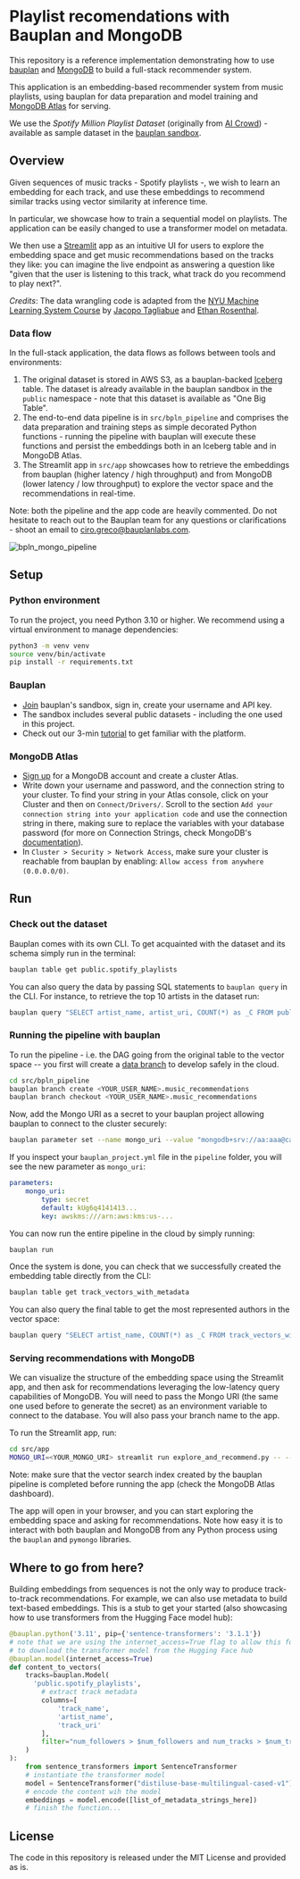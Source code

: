 # Playlist recomendations with Bauplan and MongoDB

This repository is a reference implementation demonstrating how to use [bauplan](https://www.bauplanlabs.com/) and [MongoDB](https://www.mongodb.com/) to build a full-stack recommender system.

This application is an embedding-based recommender system from music playlists, using bauplan for data preparation and model training and [MongoDB Atlas](https://www.mongodb.com/products/platform/atlas-database) for serving.

We use the _Spotify Million Playlist Dataset_ (originally from [AI Crowd](https://www.aicrowd.com/)) - available as sample dataset in the [bauplan sandbox](https://www.bauplanlabs.com/#join).

## Overview

Given sequences of music tracks - Spotify playlists -, we wish to learn an embedding for each track, and use these embeddings to recommend similar tracks using vector similarity at inference time. 

In particular, we showcase how to train a sequential model on playlists. The application can be easily changed to use a transformer model on metadata.

We then use a [Streamlit](https://streamlit.io/) app as an intuitive UI for users to explore the embedding space and get music recommendations based on the tracks they like: you can imagine the live endpoint as answering a question like "given that the user is listening to this track, what track do you recommend to play next?". 

_Credits_: The data wrangling code is adapted from the [NYU Machine Learning System Course](https://github.com/jacopotagliabue/MLSys-NYU-2022) by [Jacopo Tagliabue](https://jacopotagliabue.it/) and [Ethan Rosenthal](https://www.ethanrosenthal.com/).

### Data flow

In the full-stack application, the data flows as follows between tools and environments:

1. The original dataset is stored in AWS S3, as a bauplan-backed [Iceberg](https://iceberg.apache.org/) table. The dataset is already available in the bauplan sandbox in the `public` namespace - note that this dataset is available as "One Big Table".
2. The end-to-end data pipeline is in `src/bpln_pipeline` and comprises the data preparation and training steps as simple decorated Python functions - running the pipeline with bauplan will execute these functions and persist the embeddings both in an Iceberg table and in MongoDB Atlas.
3. The Streamlit app in `src/app` showcases how to retrieve the embeddings from bauplan (higher latency / high throughput) and from MongoDB (lower latency / low throughput) to explore the vector space and the recommendations in real-time.

Note: both the pipeline and the app code are heavily commented. Do not hesitate to reach out to the Bauplan team for any questions or clarifications - shoot an email to ciro.greco@bauplanlabs.com.

![bpln_mongo_pipeline](https://github.com/user-attachments/assets/ae59c15b-3ad0-4605-953d-13ffda1249a1)

## Setup

### Python environment

To run the project, you need Python 3.10 or higher. We recommend using a virtual environment to manage dependencies:

```bash
python3 -m venv venv
source venv/bin/activate
pip install -r requirements.txt
```

### Bauplan

* [Join](https://www.bauplanlabs.com/#join) bauplan's sandbox, sign in, create your username and API key.
* The sandbox includes several public datasets - including the one used in this project.
* Check out our 3-min [tutorial](https://docs.bauplanlabs.com/en/latest/tutorial/index.html) to get familiar with the platform.

### MongoDB Atlas

* [Sign up](https://account.mongodb.com/account/login?nds=true) for a MongoDB account and create a cluster Atlas.
* Write down your username and password, and the connection string to your cluster. To find your string in your Atlas console, click on your Cluster and then on `Connect/Drivers/`. Scroll to the section `Add your connection string into your application code` and use the connection string in there, making sure to replace the variables with your database password (for more on Connection Strings, check MongoDB's [documentation](https://www.mongodb.com/docs/manual/reference/connection-string/)).
* In `Cluster > Security > Network Access`, make sure your cluster is reachable from bauplan by enabling: `Allow access from anywhere (0.0.0.0/0)`.

## Run

### Check out the dataset

Bauplan comes with its own CLI. To get acquainted with the dataset and its schema simply run in the terminal:

```bash
bauplan table get public.spotify_playlists
```

You can also query the data by passing SQL statements to `bauplan query` in the CLI. For instance, to retrieve the top 10 artists in the dataset run:

```bash
bauplan query "SELECT artist_name, artist_uri, COUNT(*) as _C FROM public.spotify_playlists GROUP BY ALL ORDER BY _C DESC LIMIT 10"
```

### Running the pipeline with bauplan

To run the pipeline - i.e. the DAG going from the original table to the vector space -- you first will create a [data branch](https://docs.bauplanlabs.com/en/latest/tutorial/02_catalog.html) to develop safely in the cloud.

```bash
cd src/bpln_pipeline
bauplan branch create <YOUR_USER_NAME>.music_recommendations
bauplan branch checkout <YOUR_USER_NAME>.music_recommendations
```

Now, add the Mongo URI as a secret to your bauplan project allowing bauplan to connect to the cluster securely:

```bash
bauplan parameter set --name mongo_uri --value "mongodb+srv://aa:aaa@caa.bbb.mongodb.net/" --type secret
```

If you inspect your `bauplan_project.yml` file in the `pipeline` folder, you will see the new parameter as `mongo_uri`:

```yaml
parameters:
    mongo_uri:
        type: secret
        default: kUg6q4141413...
        key: awskms:///arn:aws:kms:us-...
```

You can now run the entire pipeline in the cloud by simply running:

```bash
bauplan run
```

Once the system is done, you can check that we successfully created the embedding table directly from the CLI:

```bash
bauplan table get track_vectors_with_metadata
```

You can also query the final table to get the most represented authors in the vector space:

```bash
bauplan query "SELECT artist_name, COUNT(*) as _C FROM track_vectors_with_metadata GROUP BY 1 ORDER BY 2 DESC LIMIT 10"
```

### Serving recommendations with MongoDB

We can visualize the structure of the embedding space using the Streamlit app, and then ask for recommendations leveraging the low-latency query capabilities of MongoDB. You will need to pass the Mongo URI (the same one used before to generate the secret) as an environment variable to connect to the database. You will also pass your branch name to the app.

To run the Streamlit app, run:

```bash
cd src/app
MONGO_URI=<YOUR_MONGO_URI> streamlit run explore_and_recommend.py -- --bauplan_user_name <YOUR_BAUPLAN_USERNAME>
```

Note: make sure that the vector search index created by the bauplan pipeline is completed before running the app (check the MongoDB Atlas dashboard).

The app will open in your browser, and you can start exploring the embedding space and asking for recommendations. Note how easy it is to interact with both bauplan and MongoDB from any Python process using the `bauplan` and `pymongo` libraries.

## Where to go from here?

Building embeddings from sequences is not the only way to produce track-to-track recommendations. For example, we can also use metadata to build text-based embeddings. This is a stub to get your started (also showcasing how to use transformers from the Hugging Face model hub):

```python
@bauplan.python('3.11', pip={'sentence-transformers': '3.1.1'})
# note that we are using the internet_access=True flag to allow this function
# to download the transformer model from the Hugging Face hub
@bauplan.model(internet_access=True)
def content_to_vectors(
    tracks=bauplan.Model(
      'public.spotify_playlists',
        # extract track metadata
        columns=[
            'track_name',
            'artist_name',
            'track_uri'
        ],
        filter="num_followers > $num_followers and num_tracks > $num_tracks"
    )
):
    from sentence_transformers import SentenceTransformer
    # instantiate the transformer model  
    model = SentenceTransformer("distiluse-base-multilingual-cased-v1")
    # encode the content wih the model
    embeddings = model.encode([list_of_metadata_strings_here])
    # finish the function...
```

## License

The code in this repository is released under the MIT License and provided as is.
